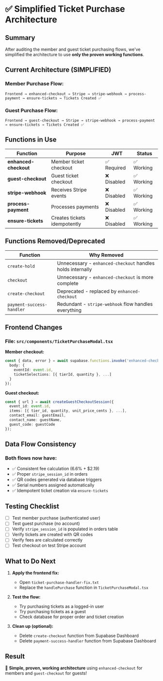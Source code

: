 # ✅ Simplified Ticket Purchase Architecture

## Summary

After auditing the member and guest ticket purchasing flows, we've simplified the architecture to use **only the proven working functions**.

## Current Architecture (SIMPLIFIED)

### Member Purchase Flow:
```
Frontend → enhanced-checkout → Stripe → stripe-webhook → process-payment → ensure-tickets → Tickets Created ✅
```

### Guest Purchase Flow:
```
Frontend → guest-checkout → Stripe → stripe-webhook → process-payment → ensure-tickets → Tickets Created ✅
```

## Functions in Use

| Function | Purpose | JWT | Status |
|----------|---------|-----|--------|
| **enhanced-checkout** | Member ticket checkout | ✅ Required | ✅ Working |
| **guest-checkout** | Guest ticket checkout | ❌ Disabled | ✅ Working |
| **stripe-webhook** | Receives Stripe events | ❌ Disabled | ✅ Working |
| **process-payment** | Processes payments | ❌ Disabled | ✅ Working |
| **ensure-tickets** | Creates tickets idempotently | ❌ Disabled | ✅ Working |

## Functions Removed/Deprecated

| Function | Why Removed |
|----------|-------------|
| `create-hold` | Unnecessary - `enhanced-checkout` handles holds internally |
| `checkout` | Unnecessary - `enhanced-checkout` is more complete |
| `create-checkout` | Deprecated - replaced by `enhanced-checkout` |
| `payment-success-handler` | Redundant - `stripe-webhook` flow handles everything |

## Frontend Changes

### File: `src/components/TicketPurchaseModal.tsx`

**Member checkout:**
```typescript
const { data, error } = await supabase.functions.invoke('enhanced-checkout', {
  body: {
    eventId: event.id,
    ticketSelections: [{ tierId, quantity }, ...]
  }
});
```

**Guest checkout:**
```typescript
const { url } = await createGuestCheckoutSession({
  event_id: event.id,
  items: [{ tier_id, quantity, unit_price_cents }, ...],
  contact_email: guestEmail,
  contact_name: guestName,
  guest_code: guestCode
});
```

## Data Flow Consistency

### Both flows now have:
- ✅ Consistent fee calculation (6.6% + $2.19)
- ✅ Proper `stripe_session_id` in orders
- ✅ QR codes generated via database triggers
- ✅ Serial numbers assigned automatically
- ✅ Idempotent ticket creation via `ensure-tickets`

## Testing Checklist

- [ ] Test member purchase (authenticated user)
- [ ] Test guest purchase (no account)
- [ ] Verify `stripe_session_id` is populated in orders table
- [ ] Verify tickets are created with QR codes
- [ ] Verify fees are calculated correctly
- [ ] Test checkout on test Stripe account

## What to Do Next

1. **Apply the frontend fix:**
   - Open `ticket-purchase-handler-fix.txt`
   - Replace the `handlePurchase` function in `TicketPurchaseModal.tsx`

2. **Test the flow:**
   - Try purchasing tickets as a logged-in user
   - Try purchasing tickets as a guest
   - Check database for proper order and ticket creation

3. **Clean up (optional):**
   - Delete `create-checkout` function from Supabase Dashboard
   - Delete `payment-success-handler` function from Supabase Dashboard

## Result

🎯 **Simple, proven, working architecture** using `enhanced-checkout` for members and `guest-checkout` for guests!

